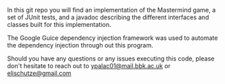 In this git repo you will find an implementation of the Mastermind game, a set of JUnit tests,
and a javadoc describing the different interfaces and classes built for this implementation.

The Google Guice dependency injection framework was used to automate the dependency 
injection through out this program.

Should you have any questions or any issues executing this code, please don't hesitate to reach
out to ypalac01@mail.bbk.ac.uk or elischutze@gmail.com

